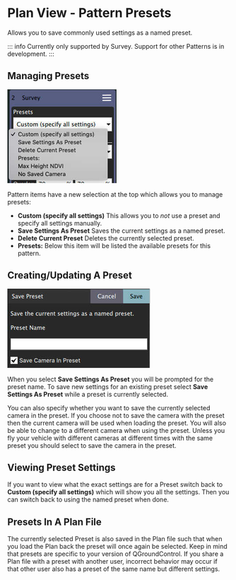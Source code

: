 # Plan View - Pattern Presets

Allows you to save commonly used settings as a named preset.

::: info
Currently only supported by Survey. Support for other Patterns is in development.
:::

## Managing Presets

![Preset Combo](../../../assets/plan/pattern/pattern_preset_combo.jpg)

Pattern items have a new selection at the top which allows you to manage presets:

- **Custom (specify all settings)** This allows you to _not_ use a preset and specify all settings manually.
- **Save Settings As Preset** Saves the current settings as a named preset.
- **Delete Current Preset** Deletes the currently selected preset.
- **Presets:** Below this item will be listed the available presets for this pattern.

## Creating/Updating A Preset

![Preset Save](../../../assets/plan/pattern/pattern_preset_save.jpg)

When you select **Save Settings As Preset** you will be prompted for the preset name. To save new settings for an existing preset select **Save Settings As Preset** while a preset is currently selected.

You can also specify whether you want to save the currently selected camera in the preset. If you choose not to save the camera with the preset then the current camera will be used when loading the preset. You will also be able to change to a different camera when using the preset. Unless you fly your vehicle with different cameras at different times with the same preset you should select to save the camera in the preset.

## Viewing Preset Settings

If you want to view what the exact settings are for a Preset switch back to **Custom (specify all settings)** which will show you all the settings. Then you can switch back to using the named preset when done.

## Presets In A Plan File

The currently selected Preset is also saved in the Plan file such that when you load the Plan back the preset will once again be selected. Keep in mind that presets are specific to your version of QGroundControl. If you share a Plan file with a preset with another user, incorrect behavior may occur if that other user also has a preset of the same name but different settings.
